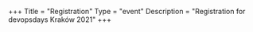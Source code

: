 +++
Title = "Registration"
Type = "event"
Description = "Registration for devopsdays Kraków 2021"
+++

<div style="width:100%; text-align:left;">
<!-- tbd -->
</div></div>
</div>
